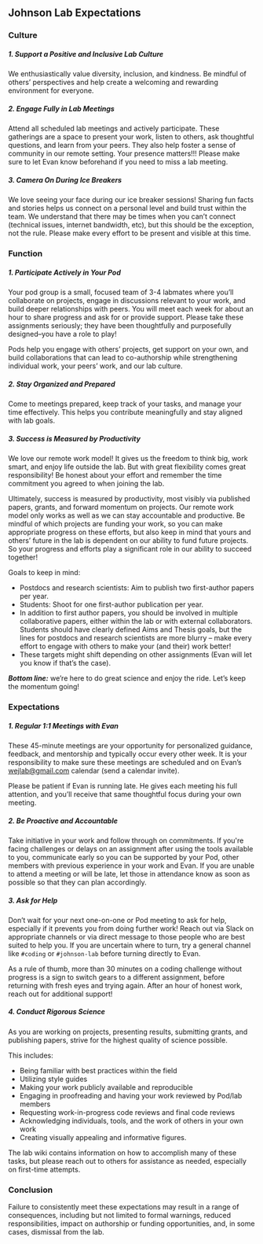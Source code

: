 ## **Johnson Lab Expectations**

### Culture
##### 1. Support a Positive and Inclusive Lab Culture
We enthusiastically value diversity, inclusion, and kindness. Be mindful of 
others’ perspectives and help create a welcoming and rewarding environment for 
everyone.

##### 2. Engage Fully in Lab Meetings
Attend all scheduled lab meetings and actively participate. These gatherings are
a space to present your work, listen to others, ask thoughtful questions, and
learn from your peers. They also help foster a sense of community in our remote
setting. Your presence matters!!! Please make sure to let Evan know beforehand
if you need to miss a lab meeting.

##### 3. Camera On During Ice Breakers
We love seeing your face during our ice breaker sessions! Sharing fun facts and
stories helps us connect on a personal level and build trust within the team. We
understand that there may be times when you can’t connect (technical issues, 
internet bandwidth, etc), but this should be the exception, not the rule. Please
make every effort to be present and visible at this time.  

  
### Function
##### 1. Participate Actively in Your Pod
Your pod group is a small, focused team of 3-4 labmates where you’ll collaborate
on projects, engage in discussions relevant to your work, and build deeper
relationships with peers. You will meet each week for about an hour to share
progress and ask for or provide support. Please take these assignments
seriously; they have been thoughtfully and purposefully designed–you have a role
to play!

Pods help you engage with others’ projects, get support on your own, and build
collaborations that can lead to co-authorship while strengthening individual
work, your peers’ work, and our lab culture.

##### 2. Stay Organized and Prepared
Come to meetings prepared, keep track of your tasks, and manage your time 
effectively. This helps you contribute meaningfully and stay aligned with lab
goals.

##### 3. Success is Measured by Productivity
We love our remote work model! It gives us the freedom to think big, work smart,
and enjoy life outside the lab. But with great flexibility comes great
responsibility! Be honest about your effort and remember the time commitment you
agreed to when joining the lab.

Ultimately, success is measured by productivity, most visibly via published
papers, grants, and forward momentum on projects. Our remote work model only
works as well as we can stay accountable and productive. Be mindful of which
projects are funding your work, so you can make appropriate progress on these
efforts, but also keep in mind that yours and others’ future in the lab is
dependent on our ability to fund future projects. So your progress and efforts
play a significant role in our ability to succeed together!

Goals to keep in mind:
- Postdocs and research scientists: Aim to publish two first-author papers per
  year.
- Students: Shoot for one first-author publication per year.
- In addition to first author papers, you should be involved in multiple
  collaborative papers, either within the lab or with external collaborators.
  Students should have clearly defined Aims and Thesis goals, but the lines for
  postdocs and research scientists are more blurry – make every effort to engage
  with others to make your (and their) work better! 
- These targets might shift depending on other assignments (Evan will let you
  know if that’s the case).

**_Bottom line:_** we’re here to do great science and enjoy the ride. Let’s keep the
momentum going!  

  
### Expectations
##### 1. Regular 1:1 Meetings with Evan
These 45-minute meetings are your opportunity for personalized guidance,
feedback, and mentorship and typically occur every other week. It is your
responsibility to make sure these meetings are scheduled and on Evan’s
wejlab@gmail.com calendar (send a calendar invite).  

Please be patient if Evan is running late. He gives each meeting his full
attention, and you’ll receive that same thoughtful focus during your own meeting.

##### 2. Be Proactive and Accountable
Take initiative in your work and follow through on commitments. If you're facing
challenges or delays on an assignment after using the tools available to you,
communicate early so you can be supported by your Pod, other members with
previous experience in your work and Evan. If you are unable to attend a meeting
or will be late, let those in attendance know as soon as possible so that they
can plan accordingly.

##### 3. Ask for Help
Don’t wait for your next one-on-one or Pod meeting to ask for help, especially
if it prevents you from doing further work! Reach out via Slack on appropriate
channels or via direct message to those people who are best suited to help you.
If you are uncertain where to turn, try a general channel like `#coding` or 
`#johnson-lab` before turning directly to Evan. 

As a rule of thumb, more than 30 minutes on a coding challenge without progress
is a sign to switch gears to a different assignment, before returning with fresh
eyes and trying again. After an hour of honest work, reach out for additional
support!

##### 4. Conduct Rigorous Science
As you are working on projects, presenting results, submitting grants, and
publishing papers, strive for the highest quality of science possible. 

This includes:
- Being familiar with best practices within the field
- Utilizing style guides
- Making your work publicly available and reproducible
- Engaging in proofreading and having your work reviewed by Pod/lab members
- Requesting work-in-progress code reviews and final code reviews
- Acknowledging individuals, tools, and the work of others in your own work
- Creating visually appealing and informative figures.

The lab wiki contains information on how to accomplish many of these tasks, but
please reach out to others for assistance as needed, especially on first-time
attempts.

  
### Conclusion
Failure to consistently meet these expectations may result in a range of
consequences, including but not limited to formal warnings, reduced
responsibilities, impact on authorship or funding opportunities, and, in some
cases, dismissal from the lab.
